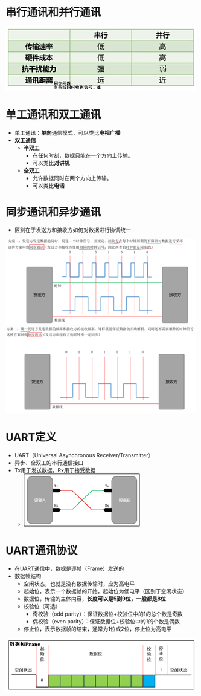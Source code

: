 # 串行通讯和并行通讯
![](../photo/Pasted%20image%2020250818173804.png)
# 单工通讯和双工通讯
- 单工通讯：**单向**通信模式，可以类比**电视广播**
- **双工通信**
	- **半双工**
		- 在任何时刻，数据只能在一个方向上传输。
		- 可以类比**对讲机**
	- **全双工**
		- 允许数据同时在两个方向上传输。
		- 可以类比**电话**

# 同步通讯和异步通讯
- 区别在于发送方和接收方如何对数据进行协调统一

![](../photo/Pasted%20image%2020250818175456.png)
![](../photo/Pasted%20image%2020250818175608.png)
# UART定义
- UART（Universal Asynchronous Receiver/Transmitter）
- 异步、全双工的串行通信接口
- Tx用于发送数据，Rx用于接受数据
	- ![](../photo/Pasted%20image%2020250818181527.png)

# UART通讯协议
- 在UART通信中，数据是逐帧（Frame）发送的
- 数据帧结构
	- 空闲状态，也就是没有数据传输时，应为高电平
	- 起始位，表示一个数据帧的开始，起始位为低电平（区别于空闲状态）
	- 数据位，传输的主体内容，**长度可以是5到9位，一般都是8位**
	- 校验位（可选）
	    - 奇校验（odd parity）：保证数据位+校验位中的1的总个数是奇数
	    - 偶校验（even parity）：保证数据位+校验位中的1的个数是偶数
	- 停止位，表示数据帧的结束，通常为1位或2位，停止位为高电平

![](../photo/Pasted%20image%2020250818182223.png)
